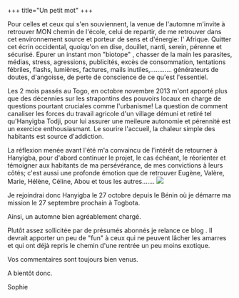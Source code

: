 +++
title="Un petit mot"
+++

Pour celles et ceux qui s'en souviennent, la venue de l'automne m'invite à retrouver MON chemin de l'école, celui de repartir, de me retrouver dans cet environnement source et porteur de sens et d'énergie: l' Afrique.
Quitter cet écrin occidental, quoiqu'on en dise, douillet, nanti, serein, pérenne et sécurisé.
Epurer un instant mon "biotope" , chasser de la main les parasites, médias, stress, agressions, publicités, excès de consommation, tentations fébriles, flashs, lumières, factures, mails inutiles,............ générateurs de doutes, d'angoisse, de perte de conscience de ce qu'est l'essentiel. 

Les 2 mois passés au Togo, en octobre novembre 2013 m'ont apporté plus que des décennies sur les strapontins des pouvoirs locaux en charge de questions pourtant cruciales comme l'urbanisme!
La question de comment canaliser les forces du travail agricole d'un village démuni et retiré tel qu'Hanyigba Todji, pour lui assurer une meileure autonomie et pérennité est un exercice enthousiasmant. Le sourire l'accueil, la chaleur simple des habitants est source d'addiction.

La réflexion menée avant l'été m'a convaincu de l'intérêt de retourner à Hanyigba, pour d'abord continuer le projet, le cas échéant, le réorienter et témoigner aux habitants de ma persévérance, de mes convictions à leurs côtés; c'est aussi une profonde émotion que de retrouver Eugène, Valère, Marie, Hélène, Céline, Abou et tous les autres.......
![](http://i.imgur.com/Sz6nJLA.jpg)
 
Je rejoindrai donc Hanyigba le 27 octobre depuis le Bénin où je démarre ma mission le 27 septembre prochain à Togbota.
 
Ainsi, un automne bien agréablement chargé.

Plutôt assez sollicitée par de présumés abonnés je relance ce blog . Il devrait apporter un peu de "fun" à ceux qui ne peuvent lâcher les amarres et qui ont déjà repris le chemin d'une rentrée un peu moins exotique.

Vos commentaires sont toujours bien venus.

A bientôt donc.

Sophie